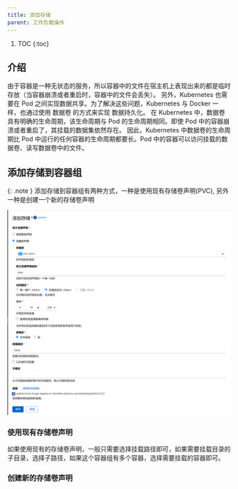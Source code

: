 ```yaml
---
title: 添加存储
parent: 工作负载操作
---
```


1. TOC
{:toc}


## 介绍
由于容器是一种无状态的服务，所以容器中的文件在宿主机上表现出来的都是临时存放（当容器崩溃或者重启时，容器中的文件会丢失）。
另外，Kubernetes 也需要在 Pod 之间实现数据共享。为了解决这些问题，Kubernetes 与 Docker 一样，也通过使用 数据卷 的方式来实现 数据持久化。
在 Kubernetes 中，数据卷具有明确的生命周期，该生命周期与 Pod 的生命周期相同。即使 Pod 中的容器崩溃或者重启了，其挂载的数据集依然存在。
因此，Kubernetes 中数据卷的生命周期比 Pod 中运行的任何容器的生命周期都要长。Pod 中的容器可以访问挂载的数据卷、读写数据卷中的文件。


## 添加存储到容器组

{: .note }
添加存储到容器组有两种方式，一种是使用现有存储卷声明(PVC), 另外一种是创建一个新的存储卷声明

![](imgs/add-storage.png)

### 使用现有存储卷声明

如果使用现有的存储卷声明，一般只需要选择挂载路径即可，如果需要挂载目录的子目录，选择子路径，如果这个容器组有多个容器，选择需要挂载的容器即可。


### 创建新的存储卷声明


